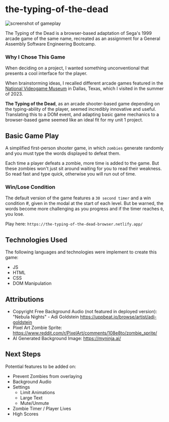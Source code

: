 # the-typing-of-the-dead
![screenshot of gameplay](./assets/hero.png)

The Typing of the Dead is a browser-based adaptation of Sega's 1999 arcade game of the same name, recreated as an assignment for a General Assembly Software Engineering Bootcamp. 

### Why I Chose This Game

When deciding on a project, I wanted something unconventional that presents a cool interface for the player. 

When brainstorming ideas, I recalled different arcade games featured in the [National Videogame Museum](https://nvmusa.org/) in Dallas, Texas, which I visited in the summer of 2023. 

**The Typing of the Dead**, as an arcade shooter-based game depending on the typing-ability of the player, seemed incredibly innovative and useful. Translating this to a DOM event, and adapting basic game mechanics to a browser-based game seemed like an ideal fit for my unit 1 project. 

## Basic Game Play
A simplified first-person shooter game, in which `zombies` generate randomly and you must type the words displayed to defeat them. 

Each time a player defeats a zombie, more time is added to the game. But these zombies won't just sit around waiting for you to read their weakness. So read fast and type quick, otherwise you will run out of time.

### Win/Lose Condition
The default version of the game features a `30 second timer` and a win condition #, given in the modal at the start of each level. But be warned, the words become more challenging as you progress and if the timer reaches `0`, you lose.

Play here: `https://the-typing-of-the-dead-browser.netlify.app/`

## Technologies Used
The following languages and technologies were implement to create this game: 
* JS
* HTML
* CSS
* DOM Manipulation

## Attributions
* Copyright Free Background Audio (not featured in deployed version): "Nebula Nights" - Adi Goldstein https://uppbeat.io/browse/artist/adi-goldstein 
* Pixel Art Zombie Sprite: https://www.reddit.com/r/PixelArt/comments/108e8to/zombie_sprite/
* AI Generated Background Image: https://myninja.ai/ 


## Next Steps
Potential features to be added on:
* Prevent Zombies from overlaying
* Background Audio
* Settings
    * Limit Animations
    * Large Text
    * Mute/Unmute
* Zombie Timer / Player Lives
* High Scores